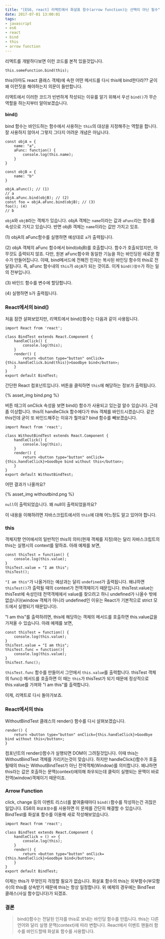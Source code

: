 ```yaml
---
title: "[ES6, react] 리액트에서 화살표 함수(arrow function)는 선택이 아닌 필수"
date: 2017-07-01 13:00:01
tags:
- javascript
- es6
- react
- bind
- this
- arrow function
---
```

리액트를 개발하다보면 이런 코드를 본적 있을것입니다.

~~~
this.someFunction.bind(this);
~~~

this(아마도 react 클래스 객체)에 속한 어떤 메서드를 다시 this에 bind한다라?? 굳이 왜 이런짓을 해야하는지 의문이 들만합니다.

리액트에서 이러한 코드가 빈번하게 작성되는 이유를 알기 위해서 우선 `bind()`가 무슨 역할을 하는지부터 알아보겠습니다.

#### bind()

bind 함수는 바인드하는 함수에서 사용하는 `this`의 대상을 지정해주는 역할을 합니다. 잘 사용하지 않아서 그렇지 그다지 어려운 개념은 아닙니다.

~~~
const objA = {
    name: "a",
    aFunc: function() {
        console.log(this.name);
    }
}

const objB = {
    name: "b"
}

objA.aFunc(); // (1)
// a
objA.aFunc.bind(objB); // (2)
const foo = objA.aFunc.bind(objB); // (3)
foo(); (4)
// b
~~~

`objA`와 `objB`라는 객체가 있습니다. objA 객체는 `name`이라는 값과 `aFunc`라는 함수를 속성으로 가지고 있습니다. 반면 objB 객체는 `name`이라는 값만 가지고 있죠. 

(1) objA의 aFunc함수를 실행하면 예상대로 `a`가 출력됩니다. 

(2) objA 객체의 aFunc 함수에서 bind(objB)를 호출합니다. 함수가 호출되었지만, 아무것도 출력되지 않죠. 다만, 원본 aFunc함수와 동일한 기능을 하는 바인딩된 새로운 함수가 만들어집니다. 이때, bind메서드에 전해진 인자는 복사된 바인딩 함수의 this로 전달됩니다. 즉, aFunc 함수내의 `this`가 `objB`가 되는 것이죠. 이게 `bind()함수`가 하는 일의 전부입니다.

(3) 바인드 함수를 변수에 할당합니다.

(4) 실행하면 `b`가 출력됩니다.

### React에서의 bind()

처음 잠깐 살펴보았지만, 리액트에서 bind()함수는 다음과 같이 사용됩니다.

~~~
import React from 'react';

class BindTest extends React.Component {
    handleClick() {
        console.log(this);
    }
    render() {
        return <button type="button" onClick={this.handleClick.bind(this)}>Goodbye bind</button>;
    }
}
export default BindTest;
~~~

간단한 React 컴포넌트입니다. 버튼을 클릭하면 `this`에 해당하는 정보가 출력됩니다.

{% asset_img bind.png %}

버튼 태그의 onClick 속성을 보면 bind() 함수가 사용되고 있는걸 알수 있습니다. 근데 좀 이상합니다. this의 handleClick 함수에다가 this 객체를 바인드시켰습니다. 같은 this인데 굳이 또 바인드해주는 이유가 뭘까요? bind 함수를 빼보겠습니다. 

~~~
import React from 'react';

class WithoutBindTest extends React.Component {
    handleClick() {
        console.log(this);
    }
    render() {
        return <button type="button" onClick={this.handleClick}>Goodbye bind without this</button>;
    }
}
export default WithoutBindTest;
~~~

어떤 결과가 나올까요?

{% asset_img withoutbind.png %}

`null`이 출력되었습니다. 왜 null이 출력되었을까요?

이 내용을 이해하려면 자바스크립트에서의 `this`에 대해 어느정도 알고 있어야 합니다. 

### this

객체지향 언어에서의 일반적인 this의 의미(현재 객체를 지칭)와는 달리 자바스크립트의 this는 실행시의 context를 말하죠. 아래 예제를 보면,

~~~
const thisTest = function() {
    console.log(this.value);
}
thisTest.value = "I am this";
thisTest();
~~~

`"I am this"`가 나올거라는 예상과는 달리 `undefined`가 출력됩니다. 왜냐하면 `thisTest()`가 출력될 때의 context가 전역객체이기 때문입니다. thisTest.value는 thisTest에 속성인데 전역객체에서 value를 찾으려고 하니 undefined가 나올수 밖에 없습니다(window 객체가 아니라 undefined인 이유는 React가 기본적으로 strict 모드에서 실행되기 때문입니다). 

"I am this"를 출력하려면, this에 해당하는 객체의 메서드를 호출하면 this.value값을 가져올 수 있습니다. 아래 예제를 보면, 

~~~
const thisTest = function() {
    console.log(this.value);
}
thisTest.value = "I am this";
thisTest.func = function(){
    console.log(this.value);
}
thisTest.func();
~~~

`thisTest.func` 함수를 만들어서 그안에서 `this.value`를 출력합니다. thisTest 객체의 func() 메서드를 호출하면 이 때는 `this`가 thisTest가 되기 때문에 정상적으로 this.value를 가져와 "I am this"를 출력합니다.

이제, 리액트로 다시 돌아가보죠.

### React에서의 this

WithoutBindTest 클래스의 render() 함수를 다시 살펴보겠습니다.

~~~
render() {
    return <button type="button" onClick={this.handleClick}>Goodbye bind without this</button>;
}
~~~

컴포넌트의 render()함수가 실행되면 DOM이 그려질것입니다. 이때 this는 WithoutBindTest 객체를 가리키는것이 맞습니다. 하지만 handleClick()함수가 호출될때의 this는 WithoutBindTest가 아닌 전역객체(Window)를 의미합니다. 왜냐하면 this라는 값은 호출하는 문맥(context)에의해 좌우되는데 클릭이 실행되는 문맥이 바로 전역(window)객체이기 때문이죠.

### Arrow Function

click, change 등의 이벤트 리스너를 붙여줄때마다 `bind()`함수를 작성하는건 귀찮은 일입니다. ES6의 `화살표함수`를 사용하면 이 문제를 간단히 해결할 수 있습니다. BindTest를 화살표 함수를 이용해 새로 작성해보았습니다.

~~~
import React from 'react';

class BindTest extends React.Component {
    handleClick = () => {
        console.log(this);
    }
    render() {
        return <button type="button" onClick={this.handleClick}>Goodbye bind</button>;
    }
}
export default BindTest;
~~~

이제는 this가 무엇인지 걱정할 필요가 없습니다. 화살표 함수의 this는 외부함수(부모함수)의 this를 상속받기 때문에 this는 항상 일정합니다. 위 예제의 경우에는 BindTest 클래스(사실 함수입니다)가 되겠죠.

### 결론

> bind()함수는 전달된 인자를 this로 보내는 바인딩 함수를 만듭니다.
> this는 다른 언어와 달리 실행 문맥(context)에 따라 변합니다.
> React에서 이벤트 핸들러 함수를 바인드할때 화살표 함수를 사용합니다.

